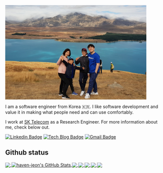 
<img width="450" alt="Lake Tekapo" src="https://raw.githubusercontent.com/haven-jeon/haven-jeon/master/imgs/nz.jpg" align='center'>


I am a software engineer from Korea 🇰🇷. I like software development and value it in making what people need and can use comfortably.

I work at [SK Telecom](https://www.sktelecom.com/index_en.html) as a Research Engineer. For more information about me, check below out.

[![Linkedin Badge](https://img.shields.io/badge/-LinkedIn-blue?style=flat-square&logo=Linkedin&logoColor=white&link=https://www.linkedin.com/in/gogamza/)](https://www.linkedin.com/in/gogamza/)
[![Tech Blog Badge](http://img.shields.io/badge/-Tech%20blog-black?style=flat-square&logo=github&link=http://freesearch.pe.kr/)](http://freesearch.pe.kr)
[![Gmail Badge](https://img.shields.io/badge/-Gmail-d14836?style=flat-square&logo=Gmail&logoColor=white&link=mailto:adieujw@gmail.com)](mailto:madjakarta@gmail.com)


<!--
**haven-jeon/haven-jeon** is a ✨ _special_ ✨ repository because its `README.md` (this file) appears on your GitHub profile.

Here are some ideas to get you started:

- 🔭 I’m currently working on ...
- 🌱 I’m currently learning ...
- 👯 I’m looking to collaborate on ...
- 🤔 I’m looking for help with ...
- 💬 Ask me about ...
- 📫 How to reach me: ...
- 😄 Pronouns: ...
- ⚡ Fun fact: ...
-->

## Github status

<a href="https://github.com/haven-jeon/haven-jeon">
  <img align="center" src="https://github-readme-stats.vercel.app/api/top-langs/?username=haven-jeon&hide=html,scss,cuda&title_color=ffffff&text_color=c9cacc&icon_color=2bbc8a&bg_color=1d1f21&exclude_repo=TIL" />
</a>
<a href="https://github.com/haven-jeon/haven-jeon">
  <img align="center" src="https://github-readme-stats.vercel.app/api?username=haven-jeon&show_icons=true&line_height=27&count_private=true&title_color=ffffff&text_color=c9cacc&icon_color=2bbc8a&bg_color=1d1f21" alt="haven-jeon's GitHub Stats" />
</a>

<a href="https://github.com/haven-jeon/PyKoSpacing">
  <img align="center" src="https://github-readme-stats.vercel.app/api/pin/?username=haven-jeon&repo=PyKoSpacing&title_color=ffffff&text_color=c9cacc&icon_color=2bbc8a&bg_color=1d1f21" />
</a>

<a href="https://github.com/haven-jeon/KoNLP">
  <img align="center" src="https://github-readme-stats.vercel.app/api/pin/?username=haven-jeon&repo=KoNLP&title_color=ffffff&text_color=c9cacc&icon_color=2bbc8a&bg_color=1d1f21" />
</a>

<a href="https://github.com/haven-jeon/KoSpacing">
  <img align="center" src="https://github-readme-stats.vercel.app/api/pin/?username=haven-jeon&repo=KoSpacing&title_color=ffffff&text_color=c9cacc&icon_color=2bbc8a&bg_color=1d1f21" />
</a>

<a href="https://github.com/SKTBrain/KoBERT">
  <img align="center" src="https://github-readme-stats.vercel.app/api/pin/?username=SKTBrain&repo=KoBERT&title_color=ffffff&text_color=c9cacc&icon_color=2bbc8a&bg_color=1d1f21" />
</a>


<a href="https://github.com/SKT-AI/KoBART">
  <img align="center" src="https://github-readme-stats.vercel.app/api/pin/?username=SKT-AI&repo=KoBART&title_color=ffffff&text_color=c9cacc&icon_color=2bbc8a&bg_color=1d1f21" />
</a>
